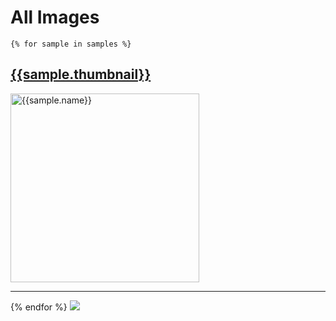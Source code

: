 # All Images

    {% for sample in samples %}
<a href="{{sample.url}}">
    <h2>{{sample.thumbnail}}</h2>
    <img src="../../img/thumbnails/sm/{{ sample.name }}.png" width="302" alt="{{sample.name}}" data-fullsize="{{sample.thumbnail}}" data-orig="../../img/thumbnails/sm/{{ sample.name }}.png"/>
</a>
<hr/>
    {% endfor %}
    </ul>

<img src="https://telemetry.sharepointpnp.com/sp-dev-fx-webparts/docs/samples/thumbs" />